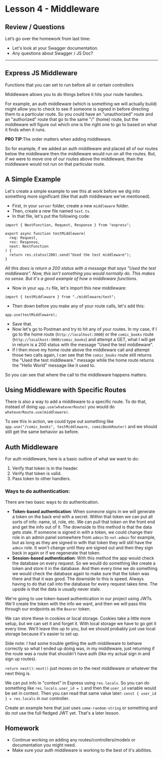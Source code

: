 # Lesson 4 - Middleware

## Review / Questions

Let’s go over the homework from last time:

- Let's look at your Swagger documentation.
- Any questions about Swagger / JS Doc?

---

## Express JS Middleware

Functions that you can set to run before all or certain controllers

Middleware allows you to do things before it hits your route handlers.

For example, an auth middleware (which is something we will actually build) might allow you to check to see if someone is signed in before directing them to a particular route. So you could have an "unauthorized" route and an "authorized" route that go to the same "/" (home) route, but the middleware will figure out which one is the right one to go to based on what it finds when it runs.

**PRO TIP**:The order matters when adding middleware.

So for example, if we added an auth middleware and placed all of our routes below the middleware then the middleware would run on all the routes. But, if we were to move one of our routes above the middleware, then the middleware would not run on that particular route.

## A Simple Example

Let's create a simple example to see this at work before we dig into something more significant (like that auth middleware we've mentioned).

- First, in your `server` folder, create a new `middleware` folder.
- Then, create a new file named `test.ts`.
- In that file, let's put the following code:

```
import { NextFunction, Request, Response } from "express";

export async function testMiddleware(
  req: Request,
  res: Response,
  next: NextFunction
) {
  return res.status(200).send("Used the test middleware");
}
```

_All this does is return a 200 status with a message that says "Used the test middleware". Now, this isn't something you would normally do. This makes no sense. But it's a good example of how a middleware functions._

- Now in your `app.ts` file, let's import this new middleware:

```
import { testMiddleware } from "./middleware/test";
```

- Then down before you make any of your route calls, let's add this:

```
app.use(testMiddleware);
```

- Save that.
- Now let's go to Postman and try to hit any of your routes. In my case, if I go to the home route (`http://localhost:3000`) or the `comic_books` route (`http://localhost:3000/comic_books`) and attempt a GET, what I will get in return is a 200 status with the message "Used the test middleware".
- If I then move my home route above the middleware call and attempt those two calls again, I can see that the `comic_books` route still returns the "Used the test middleware." message while the home route returns the "Hello World" message like it used to.

So you can see that where the call to the middleware happens matters.

## Using Middleware with Specific Routes

There is also a way to add a middleware to a specific route. To do that, instead of doing `app.use(whateverRoute)` you would do `whateverRoute.use(middleware)`.

To see this in action, we could type out something like `app.use("/comic_books", testMiddleware, comicBookRouter)` and we should still get the same behavior as before.

## Auth Middleware

For auth middleware, here is a basic outline of what we want to do:

1. Verify that token is in the header.
2. Verify that token is valid.
3. Pass token to other handlers.

### Ways to do authentication:

There are two basic ways to do authentication.

- **Token-based authentication**: When someone signs in we will generate a token on the back end with a secret. Within that token we can put all sorts of info: name, id, role, etc. We can pull that token on the front end and get the info out of it. The downside to this method is that the data gets stale. If someone is signed in with a token, we could change their role in an admin panel somewhere from `admin` to `not-admin` for example, but as long as they are signed in with that token they will still have the `admin` role. It won't change until they are signed out and then they sign back in again or if we regenerate that token.
- **Session-based authentication**: With this method the app would check the database on every request. So we would do something like create a token and store it in the database. And then every time we do something we would check the database again to make sure that the token was there and that it was good. The downside to this is speed. Always having to do that call into the database for every request takes time. The upside is that the data is usually never stale.

We're going to use token-based authentication in our project using JWTs. We'll create the token with the info we want, and then we will pass this through our endpoints as the `Bearer` token.

We can store these in cookies or local storage. Cookies take a little more setup, but we can set it and forget it. With local storage we have to go get it every time. We'll leave this up to you, but we should probably just use local storage because it's easier to set up.

Side note: I had some trouble getting the auth middleware to behave correctly so what I ended up doing was, in my middleware, just returning if the route was a route that shouldn't have auth (like my actual sign in and sign up routes).

`return next()`: `next()` just moves on to the next middleware or whatever the next thing is.

We can put info in "context" in Express using `res.locals`. So you can do something like `res.locals.user_id = 1` and then the `user_id` variable would be set in context. Then you can read that same value later: `const { user_id } = res.locals` in our controller.

Create an example here that just uses `some-random-string` or something and do not use the full fledged JWT yet. That's a later lesson.

## Homework

- Continue working on adding any routes/controllers/models or documentation you might need.
- Make sure your auth middleware is working to the best of it's abilities.
